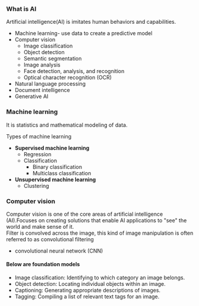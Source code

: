 ### What is AI
Artificial intelligence(AI) is imitates human behaviors and capabilities.  
* Machine learning-  use data to create a predictive model 
* Computer vision
  * Image classification
  * Object detection
  * Semantic segmentation
  * Image analysis
  * Face detection, analysis, and recognition
  * Optical character recognition (OCR)
* Natural language processing
* Document intelligence
* Generative AI

### Machine learning
It is statistics and mathematical modeling of data.

Types of machine learning
* **Supervised machine learning**
  * Regression
  * Classification
     * Binary classification
     * Multiclass classification
* **Unsupervised machine learning**
  *  Clustering
 
### Computer vision
Computer vision is one of the core areas of artificial intelligence (AI).Focuses on creating solutions that enable AI applications to "see" the world and make sense of it.  
Filter is convolved across the image, this kind of image manipulation is often referred to as convolutional filtering
* convolutional neural network (CNN)  
#### Below are foundation models
* Image classification: Identifying to which category an image belongs.
* Object detection: Locating individual objects within an image.
* Captioning: Generating appropriate descriptions of images.
* Tagging: Compiling a list of relevant text tags for an image.
